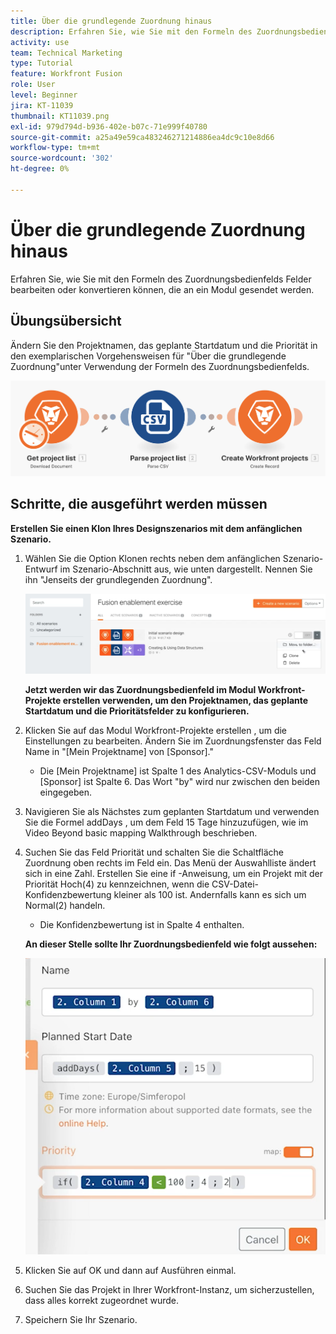 ```yaml
---
title: Über die grundlegende Zuordnung hinaus
description: Erfahren Sie, wie Sie mit den Formeln des Zuordnungsbedienfelds Felder bearbeiten oder konvertieren können, die an ein Modul gesendet werden.
activity: use
team: Technical Marketing
type: Tutorial
feature: Workfront Fusion
role: User
level: Beginner
jira: KT-11039
thumbnail: KT11039.png
exl-id: 979d794d-b936-402e-b07c-71e999f40780
source-git-commit: a25a49e59ca483246271214886ea4dc9c10e8d66
workflow-type: tm+mt
source-wordcount: '302'
ht-degree: 0%

---
```


# Über die grundlegende Zuordnung hinaus

Erfahren Sie, wie Sie mit den Formeln des Zuordnungsbedienfelds Felder bearbeiten oder konvertieren können, die an ein Modul gesendet werden.

## Übungsübersicht

Ändern Sie den Projektnamen, das geplante Startdatum und die Priorität in den exemplarischen Vorgehensweisen für &quot;Über die grundlegende Zuordnung&quot;unter Verwendung der Formeln des Zuordnungsbedienfelds.

![Jenseits des Basisbilds Bild 1](../12-exercises/assets/beyond-basic-mapping-walkthrough-1.png)

## Schritte, die ausgeführt werden müssen

**Erstellen Sie einen Klon Ihres Designszenarios mit dem anfänglichen Szenario.**

1. Wählen Sie die Option Klonen rechts neben dem anfänglichen Szenario-Entwurf im Szenario-Abschnitt aus, wie unten dargestellt. Nennen Sie ihn &quot;Jenseits der grundlegenden Zuordnung&quot;.

   ![Jenseits des Grundlinienbilds 2](../12-exercises/assets/beyond-basic-mapping-walkthrough-2.png)

   **Jetzt werden wir das Zuordnungsbedienfeld im Modul Workfront-Projekte erstellen verwenden, um den Projektnamen, das geplante Startdatum und die Prioritätsfelder zu konfigurieren.**

1. Klicken Sie auf das Modul Workfront-Projekte erstellen , um die Einstellungen zu bearbeiten. Ändern Sie im Zuordnungsfenster das Feld Name in &quot;[Mein Projektname] von [Sponsor].&quot;

   + Die [Mein Projektname] ist Spalte 1 des Analytics-CSV-Moduls und [Sponsor] ist Spalte 6. Das Wort &quot;by&quot; wird nur zwischen den beiden eingegeben.

1. Navigieren Sie als Nächstes zum geplanten Startdatum und verwenden Sie die Formel addDays , um dem Feld 15 Tage hinzuzufügen, wie im Video Beyond basic mapping Walkthrough beschrieben.
1. Suchen Sie das Feld Priorität und schalten Sie die Schaltfläche Zuordnung oben rechts im Feld ein. Das Menü der Auswahlliste ändert sich in eine Zahl. Erstellen Sie eine if -Anweisung, um ein Projekt mit der Priorität Hoch(4) zu kennzeichnen, wenn die CSV-Datei-Konfidenzbewertung kleiner als 100 ist. Andernfalls kann es sich um Normal(2) handeln.

   + Die Konfidenzbewertung ist in Spalte 4 enthalten.

   **An dieser Stelle sollte Ihr Zuordnungsbedienfeld wie folgt aussehen:**

   ![Jenseits des grundlegenden Zuordnungsbilds 3](../12-exercises/assets/beyond-basic-mapping-walkthrough-3.png)

1. Klicken Sie auf OK und dann auf Ausführen einmal.
1. Suchen Sie das Projekt in Ihrer Workfront-Instanz, um sicherzustellen, dass alles korrekt zugeordnet wurde.
1. Speichern Sie Ihr Szenario.
